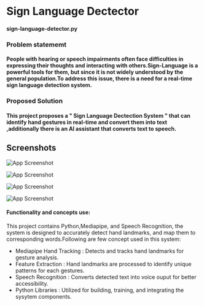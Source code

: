 
# Sign Language Dectector
#### sign-language-detector.py
### Problem statememt
#### People with hearing or speech impairments often face difficulties in expressing their thoughts and interacting with others.Sign-Language is a powerful tools for them, but since it is not widely understood by the general population.To address this issue, there is a need for a real-time sign language detection system.

### Proposed Solution
#### This project proposes a " Sign Language Dectection System " that can identify hand gestures in real-time and convert them into text ,additionally there is an AI assistant that converts text to speech.




## Screenshots

![App Screenshot](https://developers.google.com/static/mediapipe/images/solutions/face_landmarker_output.png)

![App Screenshot](https://datadrivenscience.com/wp-content/uploads/elementor/thumbs/handgesture-q896p0bbr97q08vr8jxm7vw1232v29fdn76vn1v6kg.png)

![App Screenshot](https://viso.ai/wp-content/uploads/2024/01/hand-pose-estimation-computer-vision-example.jpg)

![App Screenshot](https://tse1.explicit.bing.net/th/id/OIP.wjdhs5nnDUtWLyNnHQTLygHaHZ?rs=1&pid=ImgDetMain&o=7&rm=3)

#### Functionality and concepts use:
This project contains Python,Mediapipe, and Speech Recognition, the system is designed to accurately detect hand landmarks, and map them to corresponding words.Following are few concept used in this system:

- Mediapipe Hand Tracking : Detects and tracks hand landmarks for gesture analysis.
- Feature Extraction : Hand landmarks are processed to identify unique patterns for each gestures.
- Speech Recognition : Converts detected text into voice ouput for better accessibility.
- Python Libraries : Utilized for building, training, and integrating the sysytem components.
